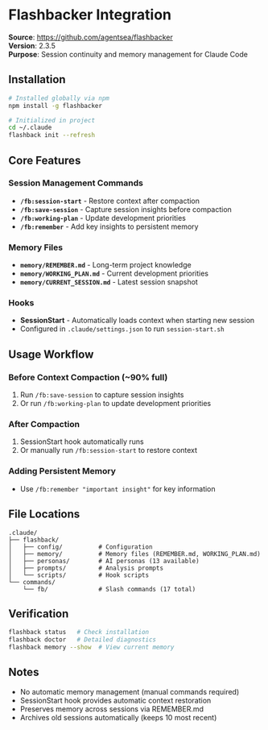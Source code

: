 # Flashbacker Integration

**Source**: https://github.com/agentsea/flashbacker  
**Version**: 2.3.5  
**Purpose**: Session continuity and memory management for Claude Code

## Installation

```bash
# Installed globally via npm
npm install -g flashbacker

# Initialized in project
cd ~/.claude
flashback init --refresh
```

## Core Features

### Session Management Commands

- **`/fb:session-start`** - Restore context after compaction
- **`/fb:save-session`** - Capture session insights before compaction  
- **`/fb:working-plan`** - Update development priorities
- **`/fb:remember`** - Add key insights to persistent memory

### Memory Files

- **`memory/REMEMBER.md`** - Long-term project knowledge
- **`memory/WORKING_PLAN.md`** - Current development priorities
- **`memory/CURRENT_SESSION.md`** - Latest session snapshot

### Hooks

- **SessionStart** - Automatically loads context when starting new session
- Configured in `.claude/settings.json` to run `session-start.sh`

## Usage Workflow

### Before Context Compaction (~90% full)
1. Run `/fb:save-session` to capture session insights
2. Or run `/fb:working-plan` to update development priorities

### After Compaction
1. SessionStart hook automatically runs
2. Or manually run `/fb:session-start` to restore context

### Adding Persistent Memory
- Use `/fb:remember "important insight"` for key information

## File Locations

```
.claude/
├── flashback/
│   ├── config/          # Configuration
│   ├── memory/          # Memory files (REMEMBER.md, WORKING_PLAN.md)
│   ├── personas/        # AI personas (13 available)
│   ├── prompts/         # Analysis prompts
│   └── scripts/         # Hook scripts
└── commands/
    └── fb/              # Slash commands (17 total)
```

## Verification

```bash
flashback status   # Check installation
flashback doctor   # Detailed diagnostics
flashback memory --show  # View current memory
```

## Notes

- No automatic memory management (manual commands required)
- SessionStart hook provides automatic context restoration
- Preserves memory across sessions via REMEMBER.md
- Archives old sessions automatically (keeps 10 most recent)
